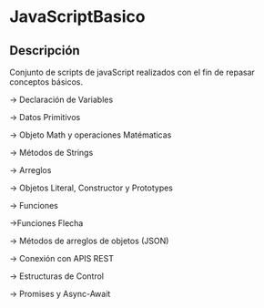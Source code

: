 # JavaScriptBasico
## Descripción
Conjunto de scripts de javaScript realizados con el fin de repasar conceptos básicos.

-> Declaración de Variables

-> Datos Primitivos

-> Objeto Math y operaciones Matématicas

-> Métodos de Strings

-> Arreglos 

-> Objetos Literal, Constructor y Prototypes

-> Funciones 

->Funciones Flecha

-> Métodos de arreglos de objetos (JSON)

-> Conexión con APIS REST

-> Estructuras de Control

-> Promises y Async-Await

